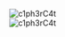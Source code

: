<img align="center" src="https://github-readme-stats.vercel.app/api/top-langs/?username=c1ph3rC4t&show_icons=true&layout=compact&theme=nord&hide_border=true&locale=en&custom_title=Most%20Used" alt="c1ph3rC4t" /><br>
<img align="center" src="https://github-readme-stats.vercel.app/api?username=c1ph3rC4t&show_icons=true&theme=nord&hide_border=true&locale=en&custom_title=Other%20stats" alt="c1ph3rC4t" />
